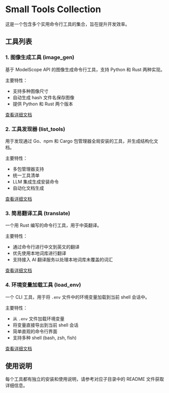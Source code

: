 # Small Tools Collection

这是一个包含多个实用命令行工具的集合，旨在提升开发效率。

## 工具列表

### 1. 图像生成工具 (image_gen)

基于 ModelScope API 的图像生成命令行工具，支持 Python 和 Rust 两种实现。

主要特性：
- 支持多种图像尺寸
- 自动生成 hash 文件名保存图像
- 提供 Python 和 Rust 两个版本

[查看详细文档](./image_gen/README.md)

### 2. 工具发现器 (list_tools)

用于发现通过 Go、npm 和 Cargo 包管理器全局安装的工具，并生成结构化文档。

主要特性：
- 多包管理器支持
- 统一工具清单
- LLM 集成生成安装命令
- 自动化文档生成

[查看详细文档](./list_tools/README.md)

### 3. 简易翻译工具 (translate)

一个用 Rust 编写的命令行工具，用于中英翻译。

主要特性：
- 通过命令行进行中文到英文的翻译
- 优先使用本地词库进行翻译
- 支持接入 AI 翻译服务以处理本地词库未覆盖的词汇

[查看详细文档](./translate/README.md)

### 4. 环境变量加载工具 (load_env)

一个 CLI 工具，用于将 `.env` 文件中的环境变量加载到当前 shell 会话中。

主要特性：
- 从 `.env` 文件加载环境变量
- 将变量直接导出到当前 shell 会话
- 简单直观的命令行界面
- 支持多种 shell (bash, zsh, fish)

[查看详细文档](./load_env/README.md)

## 使用说明

每个工具都有独立的安装和使用说明，请参考对应子目录中的 README 文件获取详细信息。